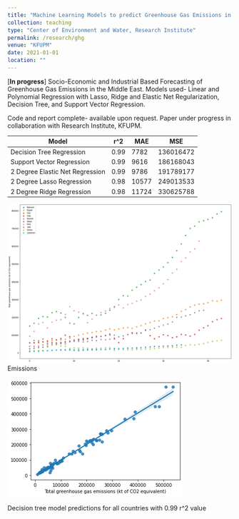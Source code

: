 ```yaml
---
title: "Machine Learning Models to predict Greenhouse Gas Emissions in the Middle East using Industrial and Demographic Data "
collection: teaching
type: "Center of Environment and Water, Research Institute"
permalink: /research/ghg
venue: "KFUPM"
date: 2021-01-01
location: ""
---
```


[**In progress**] Socio-Economic and Industrial Based Forecasting of Greenhouse Gas Emissions in the Middle East. Models used- Linear and Polynomial Regression with Lasso, Ridge and Elastic Net Regularization, Decision Tree, and Support Vector Regression. 

Code and report complete- available upon request. Paper under progress in collaboration with Research Institute, KFUPM. 

Model  | r^2 | MAE  | MSE
-----|-------|--------|-----|
Decision Tree Regression      | 0.99 | 7782| 136016472  
Support Vector Regression      | 0.99      | 9616 | 186168043  
2 Degree Elastic Net Regression      | 0.99 | 9786|191789177 
2 Degree Lasso Regression      | 0.98      | 10577|249013533 
2 Degree Ridge Regression      | 0.98      | 11724|330625788 


![Emissions](/images/ghg.png)
Emissions


![DT](/images/dt.png)

Decision tree model predictions for all countries with 0.99 r^2 value

